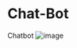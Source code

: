 # Chat-Bot
Chatbot
![image](https://user-images.githubusercontent.com/72687585/167309143-d47c7b6b-2b3e-4f77-b24a-91adc796d68c.png)

